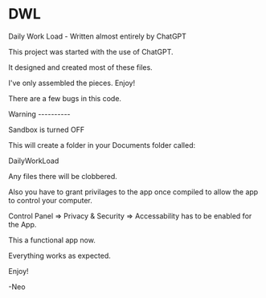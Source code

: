 # DWL
Daily Work Load - Written almost entirely by ChatGPT


This project was started with the use of ChatGPT.

It designed and created most of these files.

I've only assembled the pieces. Enjoy!

There are a few bugs in this code. 


Warning ----------

Sandbox is turned OFF

This will create a folder in your Documents folder called:

DailyWorkLoad


Any files there will be clobbered.


Also you have to grant privilages to the app once compiled to allow the app to control your computer.

Control Panel => Privacy & Security => Accessability has to be enabled for the App.

This a functional app now.

Everything works as expected. 

Enjoy!



-Neo
